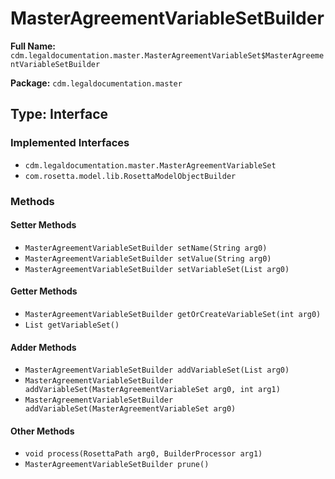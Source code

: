# MasterAgreementVariableSetBuilder

**Full Name:** `cdm.legaldocumentation.master.MasterAgreementVariableSet$MasterAgreementVariableSetBuilder`

**Package:** `cdm.legaldocumentation.master`

## Type: Interface

### Implemented Interfaces

- `cdm.legaldocumentation.master.MasterAgreementVariableSet`
- `com.rosetta.model.lib.RosettaModelObjectBuilder`

### Methods

#### Setter Methods

- `MasterAgreementVariableSetBuilder setName(String arg0)`
- `MasterAgreementVariableSetBuilder setValue(String arg0)`
- `MasterAgreementVariableSetBuilder setVariableSet(List arg0)`

#### Getter Methods

- `MasterAgreementVariableSetBuilder getOrCreateVariableSet(int arg0)`
- `List getVariableSet()`

#### Adder Methods

- `MasterAgreementVariableSetBuilder addVariableSet(List arg0)`
- `MasterAgreementVariableSetBuilder addVariableSet(MasterAgreementVariableSet arg0, int arg1)`
- `MasterAgreementVariableSetBuilder addVariableSet(MasterAgreementVariableSet arg0)`

#### Other Methods

- `void process(RosettaPath arg0, BuilderProcessor arg1)`
- `MasterAgreementVariableSetBuilder prune()`

